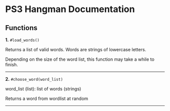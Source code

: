 # PS3 Hangman Documentation

## Functions

**1.** `#load_words()`

Returns a list of valid words. Words are strings of lowercase letters.
    
Depending on the size of the word list, this function may take a while to finish.

---

**2.** `#choose_word(word_list)`

word_list (list): list of words (strings)

Returns a word from wordlist at random

---

